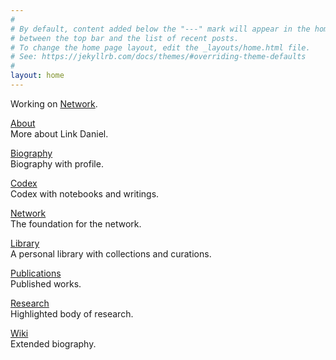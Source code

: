 ```yaml
---
#
# By default, content added below the "---" mark will appear in the home page
# between the top bar and the list of recent posts.
# To change the home page layout, edit the _layouts/home.html file.
# See: https://jekyllrb.com/docs/themes/#overriding-theme-defaults
#
layout: home
---
```


Working on [Network](https://netxork.com).

[About](/about)
<br>
More about Link Daniel.

[Biography](/biography)
<br>
Biography with profile.

[Codex](/codex)
<br>
Codex with notebooks and writings.

[Network](https://network.foundation)
<br>
The foundation for the network.

[Library](/library)
<br>
A personal library with collections and curations.

[Publications](/publications)
<br>
Published works.

[Research](/research)
<br>
Highlighted body of research.

[Wiki](https://wiki.linkdaniel.org)
<br>
Extended biography.
